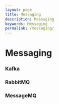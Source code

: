 ```yaml
---
layout: page
title: Messaging
description: Messaging
keywords: Messaging
permalink: /messaging/
---
```


# Messaging

### Kafka

### RabbitMQ

### MessageMQ

